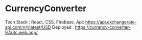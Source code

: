 # CurrencyConverter
Tech Stack : React, CSS, Firebase, 
Api: https://api.exchangerate-api.com/v4/latest/USD
Deployed : https://currency-converter-97a3c.web.app/
